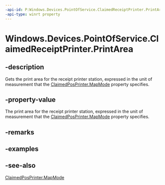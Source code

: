 ```yaml
---
-api-id: P:Windows.Devices.PointOfService.ClaimedReceiptPrinter.PrintArea
-api-type: winrt property
---
```


<!-- Property syntax
public Windows.Foundation.Rect PrintArea { get; }
-->

# Windows.Devices.PointOfService.ClaimedReceiptPrinter.PrintArea

## -description
Gets the print area for the receipt printer station, expressed in the unit of measurement that the [ClaimedPosPrinter.MapMode](claimedposprinter_mapmode.md) property specifies.

## -property-value
The print area for the receipt printer station, expressed in the unit of measurement that the [ClaimedPosPrinter.MapMode](claimedposprinter_mapmode.md) property specifies.

## -remarks

## -examples

## -see-also
[ClaimedPosPrinter.MapMode](claimedposprinter_mapmode.md)